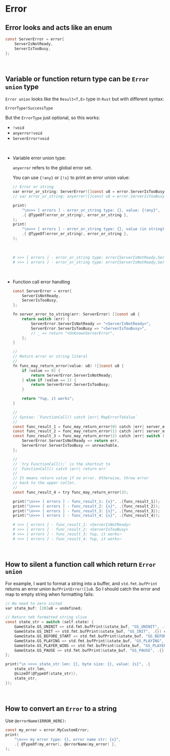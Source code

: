 # Error

## Error looks and acts like an enum

```c
const ServerError = error{
    ServerIsNotReady,
    ServerIsTooBusy,
};
```

</br>

## Variable or function return type can be `Error union` type

`Error union` looks like the `Result<T,E>` type in `Rust` but with different
syntax:

`ErrorType!SuccessType`

But the `ErrorType` just optional, so this works:

- `!void`
- `anyerror!void`
- `ServerError!void`

</br>

- Variable error union type:

    `anyerror` refers to the global error set.

    You can use `{!any}` or `{!s}` to print an error union value:

    ```c
    // Error or string
    var error_or_string: ServerError![]const u8 = error.ServerIsTooBusy;
    // var error_or_string: anyerror![]const u8 = error.ServerIsTooBusy;

    print(
        "\n>>> [ errors ] - error_or_string type: {}, value: {!any}",
        .{ @TypeOf(error_or_string), error_or_string },
    );
    print(
        "\n>>> [ errors ] - error_or_string type: {}, value (in string): {!s}",
        .{ @TypeOf(error_or_string), error_or_string },
    );
    ```

    </br>

    ```bash
    # >>> [ errors ] - error_or_string type: error{ServerIsNotReady,ServerIsTooBusy}![]const u8, value: error.ServerIsTooBusy
    # >>> [ errors ] - error_or_string type: error{ServerIsNotReady,ServerIsTooBusy}![]const u8, value (in string): error.ServerIsTooBusy⏎
    ```

    </br>

- Function call error handling

    ```c
    const ServerError = error{
        ServerIsNotReady,
        ServerIsTooBusy,
    };

    fn server_error_to_string(err: ServerError) []const u8 {
        return switch (err) {
            ServerError.ServerIsNotReady => "<ServerIsNotReady>",
            ServerError.ServerIsTooBusy => "<ServerIsTooBusy>",
            // _ => return "<UnknownServerError",
        };
    }

    //
    // Return error or string literal
    //
    fn func_may_return_error(value: u8) ![]const u8 {
        if (value == 0) {
            return ServerError.ServerIsNotReady;
        } else if (value == 1) {
            return ServerError.ServerIsTooBusy;
        }

        return "Yup, it works";
    }

    //
    // Syntax: `FunctionCall() catch |err| MapErrorToValue`
    //
    const func_result_1 = func_may_return_error(0) catch |err| server_error_to_string(err);
    const func_result_2 = func_may_return_error(1) catch |err| server_error_to_string(err);
    const func_result_3 = func_may_return_error(2) catch |err| switch (err) {
        ServerError.ServerIsNotReady => return err,
        ServerError.ServerIsTooBusy => unreachable,
    };

    //
    // `try FunctionCall();` is the shortcut to 
    // `FunctionCall() catch |err| return err`
    //
    // It means return value if no error. Otherwise, throw error
    // back to the upper caller.
    //
    const func_result_4 = try func_may_return_error(3);

    print("\n>>> [ errors ] - func_result_1: {s}", .{func_result_1});
    print("\n>>> [ errors ] - func_result_2: {s}", .{func_result_2});
    print("\n>>> [ errors ] - func_result_3: {s}", .{func_result_3});
    print("\n>>> [ errors ] - func_result_4: {s}", .{func_result_4});
    ```

    ```bash
    # >>> [ errors ] - func_result_1: <ServerIsNotReady>
    # >>> [ errors ] - func_result_2: <ServerIsTooBusy>
    # >>> [ errors ] - func_result_3: Yup, it works⏎
    # >>> [ errors ] - func_result_4: Yup, it works⏎
    ```
    </br>


## How to silent a function call which return `Error union`

For example, I want to format a string into a buffer, and `std.fmt.bufPrint`
returns an error union `BufPrintError![]u8`. So I should catch the error and
map to empty string when formatting fails:

```c
// No need to zero inited
var state_buf: [20]u8 = undefined;

// Return teh formatted string slice
const state_str = switch (self.state) {
    GameState.GS_UNINIT => std.fmt.bufPrint(&state_buf, "GS_UNINIT", .{}) catch "",
    GameState.GS_INIT => std.fmt.bufPrint(&state_buf, "GS_INIT", .{}) catch "",
    GameState.GS_BEFORE_START => std.fmt.bufPrint(&state_buf, "GS_BEFORE_START", .{}) catch "",
    GameState.GS_PLAYING => std.fmt.bufPrint(&state_buf, "GS_PLAYING", .{}) catch "",
    GameState.GS_PLAYER_WINS => std.fmt.bufPrint(&state_buf, "GS_PLAYER_WINS", .{}) catch "",
    GameState.GS_PAUSE => std.fmt.bufPrint(&state_buf, "GS_PAUSE", .{}) catch "",
};

print("\n >>>> state_str len: {}, byte size: {}, value: {s}", .{
    state_str.len,
    @sizeOf(@TypeOf(state_str)),
    state_str,
});
```

</br>

## How to convert an `Error` to a string

Use `@errorName(ERROR_HERE)`:

```c
const my_error = error.MyCustomError;
print(
    "\n>>> my error type: {}, error name str: {s}",
    .{ @TypeOf(my_error), @errorName(my_error) },
);
```

</br>

